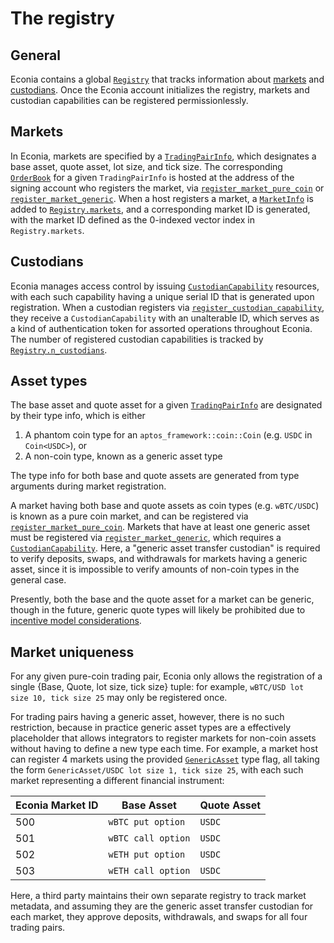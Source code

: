 # The registry

## General

Econia contains a global [`Registry`](../../../src/move/econia/build/Econia/docs/registry.md#0xc0deb00c_registry_Registry) that tracks information about [markets](#markets) and [custodians](#custodians).
Once the Econia account initializes the registry, markets and custodian capabilities can be registered permissionlessly.

## Markets

In Econia, markets are specified by a [`TradingPairInfo`](../../../src/move/econia/build/Econia/docs/registry.md#0xc0deb00c_registry_TradingPairInfo), which designates a base asset, quote asset, lot size, and tick size.
The corresponding [`OrderBook`](../../../src/move/econia/build/Econia/docs/market.md#0xc0deb00c_market_OrderBook) for a given `TradingPairInfo` is hosted at the address of the signing account who registers the market, via [`register_market_pure_coin`](../../../src/move/econia/build/Econia/docs/market.md#0xc0deb00c_market_register_market_pure_coin) or [`register_market_generic`](../../../src/move/econia/build/Econia/docs/market.md#0xc0deb00c_market_register_market_generic).
When a host registers a market, a [`MarketInfo`](../../../src/move/econia/build/Econia/docs/registry.md#0xc0deb00c_registry_MarketInfo) is added to [`Registry.markets`](../../../src/move/econia/build/Econia/docs/registry.md#0xc0deb00c_registry_Registry), and a corresponding market ID is generated, with the market ID defined as the 0-indexed vector index in `Registry.markets`.

## Custodians

Econia manages access control by issuing [`CustodianCapability`](../../../src/move/econia/build/Econia/docs/registry.md#0xc0deb00c_registry_CustodianCapability) resources, with each such capability having a unique serial ID that is generated upon registration.
When a custodian registers via [`register_custodian_capability`](../../../src/move/econia/build/Econia/docs/registry.md#0xc0deb00c_registry_register_custodian_capability), they receive a `CustodianCapability` with an unalterable ID, which serves as a kind of authentication token for assorted operations throughout Econia.
The number of registered custodian capabilities is tracked by [`Registry.n_custodians`](../../../src/move/econia/build/Econia/docs/registry.md#0xc0deb00c_registry_Registry).

## Asset types

The base asset and quote asset for a given [`TradingPairInfo`](../../../src/move/econia/build/Econia/docs/registry.md#0xc0deb00c_registry_TradingPairInfo) are designated by their type info, which is either

1. A phantom coin type for an `aptos_framework::coin::Coin` (e.g. `USDC` in `Coin<USDC>`), or
1. A non-coin type, known as a generic asset type

The type info for both base and quote assets are generated from type arguments during market registration.

A market having both base and quote assets as coin types (e.g. `wBTC/USDC`) is known as a pure coin market, and can be registered via [`register_market_pure_coin`](../../../src/move/econia/build/Econia/docs/market.md#0xc0deb00c_market_register_market_pure_coin).
Markets that have at least one generic asset must be registered via [`register_market_generic`](../../../src/move/econia/build/Econia/docs/market.md#0xc0deb00c_market_register_market_generic), which requires a [`CustodianCapability`](../../../src/move/econia/build/Econia/docs/registry.md#0xc0deb00c_registry_CustodianCapability).
Here, a "generic asset transfer custodian" is required to verify deposits, swaps, and withdrawals for markets having a generic asset, since it is impossible to verify amounts of non-coin types in the general case.

Presently, both the base and the quote asset for a market can be generic, though in the future, generic quote types will likely be prohibited due to [incentive model considerations](https://github.com/econia-labs/econia/issues/7#issuecomment-1227680515).

## Market uniqueness

For any given pure-coin trading pair, Econia only allows the registration of a single {Base, Quote, lot size, tick size} tuple: for example, `wBTC/USD lot size 10, tick size 25` may only be registered once.

For trading pairs having a generic asset, however, there is no such restriction, because in practice generic asset types are a effectively placeholder that allows integrators to register markets for non-coin assets without having to define a new type each time.
For example, a market host can register 4 markets using the provided [`GenericAsset`](../../../src/move/econia/build/Econia/docs/registry.md#0xc0deb00c_registry_GenericAsset) type flag, all taking the form `GenericAsset/USDC lot size 1, tick size 25`, with each such market representing a different financial instrument:

| Econia Market ID | Base Asset | Quote Asset |
|-|-|-|
| 500 | `wBTC put option` | `USDC` |
| 501 | `wBTC call option` | `USDC` |
| 502 | `wETH put option` | `USDC` |
| 503 | `wETH call option` | `USDC` |

Here, a third party maintains their own separate registry to track market metadata, and assuming they are the generic asset transfer custodian for each market, they approve deposits, withdrawals, and swaps for all four trading pairs.